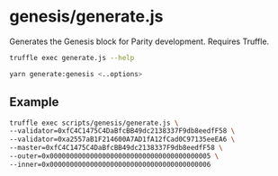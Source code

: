 # genesis/generate.js

Generates the Genesis block for Parity development. Requires Truffle.

```bash
truffle exec generate.js --help

yarn generate:genesis <..options>
```

## Example

```bash
truffle exec scripts/genesis/generate.js \
--validator=0xfC4C1475C4DaBfcBB49dc2138337F9db8eedfF58 \
--validator=0xa2557aB1F214600A7AD1fA12fCad0C97135eeEA6 \
--master=0xfC4C1475C4DaBfcBB49dc2138337F9db8eedfF58 \
--outer=0x0000000000000000000000000000000000000005 \
--inner=0x0000000000000000000000000000000000000006
```
